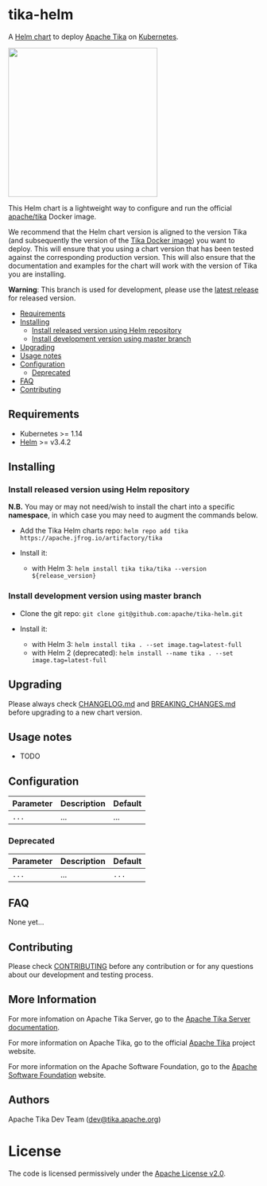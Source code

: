 tika-helm
=========

<!--[![Build Status](https://img.shields.io/jenkins/s/https/devops-ci.elastic.co/job/elastic+helm-charts+master.svg)](https://devops-ci.elastic.co/job/elastic+helm-charts+master/)-->
<!--[![Artifact HUB](https://img.shields.io/endpoint?url=https://artifacthub.io/badge/repository/apache)](https://artifacthub.io/packages/search?repo=apache)-->

A [Helm chart][] to deploy [Apache Tika][] on [Kubernetes][].

<img src="https://tika.apache.org/tika.png" width="300" />

This Helm chart is a lightweight way to configure and run the official [apache/tika][] Docker image.

We recommend that the Helm chart version is aligned to the version Tika (and subsequently the 
version of the [Tika Docker image][]) you want to deploy. 
This will ensure that you using a chart version that has been tested against the corresponding 
production version. This will also ensure that the documentation and examples for the chart 
will work with the version of Tika you are installing.

<!-- development warning placeholder -->
**Warning**: This branch is used for development, please use the [latest release][] for released version.

<!-- START doctoc generated TOC please keep comment here to allow auto update -->
<!-- DON'T EDIT THIS SECTION, INSTEAD RE-RUN doctoc TO UPDATE -->


- [Requirements](#requirements)
- [Installing](#installing)
  - [Install released version using Helm repository](#install-released-version-using-helm-repository)
  - [Install development version using master branch](#install-development-version-using-master-branch)
- [Upgrading](#upgrading)
- [Usage notes](#usage-notes)
- [Configuration](#configuration)
  - [Deprecated](#deprecated)
- [FAQ](#faq)
- [Contributing](#contributing)

<!-- END doctoc generated TOC please keep comment here to allow auto update -->
<!-- Use this to update TOC: -->
<!-- docker run --rm -it -v $(pwd):/usr/src jorgeandrada/doctoc --github -->


## Requirements

* Kubernetes >= 1.14
* [Helm][] >= v3.4.2

## Installing

### Install released version using Helm repository

**N.B.** You may or may not need/wish to install the chart into a specific **namespace**, 
in which case you may need to augment the commands below.

* Add the Tika Helm charts repo:
`helm repo add tika https://apache.jfrog.io/artifactory/tika`

* Install it:
  - with Helm 3: `helm install tika tika/tika --version ${release_version}`

### Install development version using master branch

* Clone the git repo: `git clone git@github.com:apache/tika-helm.git`

* Install it:
  - with Helm 3: `helm install tika . --set image.tag=latest-full`
  - with Helm 2 (deprecated): `helm install --name tika . --set image.tag=latest-full`


## Upgrading

Please always check [CHANGELOG.md][] and [BREAKING_CHANGES.md][] before
upgrading to a new chart version.


## Usage notes

* TODO


## Configuration

| Parameter                      | Description                                                                                                                                                                  | Default                            |
|--------------------------------|------------------------------------------------------------------------------------------------------------------------------------------------------------------------------|------------------------------------|
| `...`             | ...                                                                                        | ...               |

### Deprecated

| Parameter            | Description                                                                                                                                          | Default |
|----------------------|------------------------------------------------------------------------------------------------------------------------------------------------------|---------|
| `...`           | ...                                                                                                    | `...`    |

## FAQ

None yet...

## Contributing

Please check [CONTRIBUTING][] before any contribution or for any questions
about our development and testing process.

## More Information

For more infomation on Apache Tika Server, go to the [Apache Tika Server documentation][].

For more information on Apache Tika, go to the official [Apache Tika][] project website.

For more information on the Apache Software Foundation, go to the [Apache Software Foundation][] website.

## Authors

Apache Tika Dev Team (dev@tika.apache.org)

# License
The code is licensed permissively under the [Apache License v2.0][].

[Apache License v2.0]: https://www.apache.org/licenses/LICENSE-2.0.html
[Apache Software Foundation]: http://apache.org
[Apache Tika]: https://tika.apache.org
[Apache Tika Server documentation]: https://cwiki.apache.org/confluence/display/TIKA/TikaServer
[BREAKING_CHANGES.md]: https://github.com/apache/tika-helm/blob/master/BREAKING_CHANGES.md
[CHANGELOG.md]: https://github.com/apache/tika-helm/blob/master/CHANGELOG.md
[CONTRIBUTING]: https://github.com/apache/tika#contributing-via-github
[apache/tika]: https://github.com/apache/tika-docker
[Helm chart]: https://helm.sh/docs/topics/charts/
[Kubernetes]: https://kubernetes.io/
[Tika Docker image]: https://hub.docker.com/r/apache/tika/tags?page=1&ordering=last_updated
[helm]: https://helm.sh
[latest release]: https://github.com/apache/tika-helm/releases
